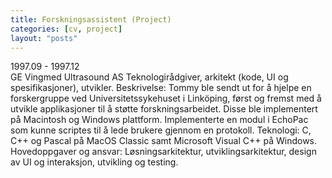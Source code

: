 ```yaml
---
title: Forskningsassistent (Project)
categories: [cv, project]
layout: "posts"
---
```


1997.09 - 1997.12		
GE Vingmed Ultrasound AS
Teknologirådgiver, arkitekt (kode, UI og spesifikasjoner), utvikler.
Beskrivelse: Tommy ble sendt ut for å hjelpe en forskergruppe ved Universitetssykehuset i Linköping, først og fremst med å utvikle applikasjoner til å støtte forskningsarbeidet. Disse ble implementert på Macintosh og Windows plattform. Implementerte en modul i EchoPac som kunne scriptes til å lede brukere gjennom en protokoll.
Teknologi: C, C++ og Pascal på MacOS Classic samt Microsoft Visual C++ på Windows.
Hovedoppgaver og ansvar: Løsningsarkitektur, utviklingsarkitektur, design av UI og interaksjon, utvikling og testing.
